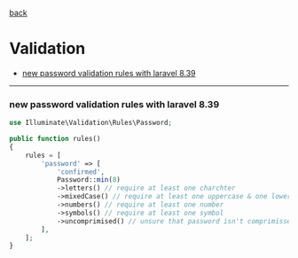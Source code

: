 [back](README.md)

# Validation
* [new password validation rules with laravel 8.39](#new-password-validation-rules-with-laravel-839)


------------------------------
### new password validation rules with laravel 8.39
```php 
use Illuminate\Validation\Rules\Password;

public function rules()
{
    rules = [
        'password' => [
            'confirmed',
            Password::min(8)
            ->letters() // require at least one charchter 
            ->mixedCase() // require at least one uppercase & one lower case
            ->numbers() // require at least one number 
            ->symbols() // require at least one symbol
            ->uncomprimised() // unsure that password isn't comprimissed
        ],
    ];
}
```

